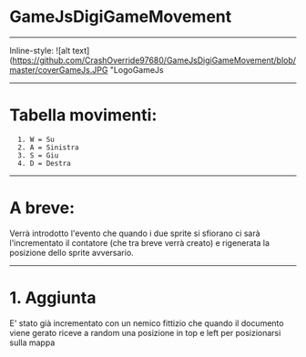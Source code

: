 # GameJsDigiGameMovement

----------------------------------

Inline-style: 
![alt text](https://github.com/CrashOverride97680/GameJsDigiGameMovement/blob/master/coverGameJs.JPG "LogoGameJs


----------------------------------

# Tabella movimenti:
      1. W = Su
      2. A = Sinistra
      3. S = Giu
      4. D = Destra
----------------------------------

# A breve:
Verrà introdotto l'evento che quando i due sprite si sfiorano ci sarà l'incrementato il contatore (che tra breve verrà creato) e rigenerata la posizione dello sprite avversario.

----------------------------------

# 1. Aggiunta
E' stato già incrementato con un nemico fittizio che quando il documento viene gerato riceve a random una posizione in top e left per posizionarsi sulla mappa  

